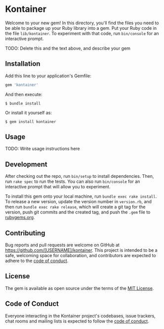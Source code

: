 # Kontainer

Welcome to your new gem! In this directory, you'll find the files you need to be able to package up your Ruby library into a gem. Put your Ruby code in the file `lib/kontainer`. To experiment with that code, run `bin/console` for an interactive prompt.

TODO: Delete this and the text above, and describe your gem

## Installation

Add this line to your application's Gemfile:

```ruby
gem 'kontainer'
```

And then execute:

    $ bundle install

Or install it yourself as:

    $ gem install kontainer

## Usage

TODO: Write usage instructions here

## Development

After checking out the repo, run `bin/setup` to install dependencies. Then, run `rake spec` to run the tests. You can also run `bin/console` for an interactive prompt that will allow you to experiment.

To install this gem onto your local machine, run `bundle exec rake install`. To release a new version, update the version number in `version.rb`, and then run `bundle exec rake release`, which will create a git tag for the version, push git commits and the created tag, and push the `.gem` file to [rubygems.org](https://rubygems.org).

## Contributing

Bug reports and pull requests are welcome on GitHub at https://github.com/[USERNAME]/kontainer. This project is intended to be a safe, welcoming space for collaboration, and contributors are expected to adhere to the [code of conduct](https://github.com/[USERNAME]/kontainer/blob/main/CODE_OF_CONDUCT.md).

## License

The gem is available as open source under the terms of the [MIT License](https://opensource.org/licenses/MIT).

## Code of Conduct

Everyone interacting in the Kontainer project's codebases, issue trackers, chat rooms and mailing lists is expected to follow the [code of conduct](https://github.com/[USERNAME]/kontainer/blob/main/CODE_OF_CONDUCT.md).
